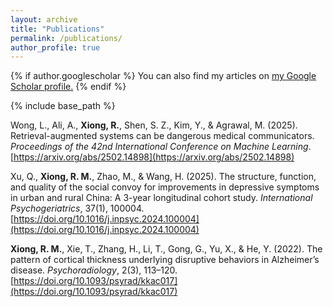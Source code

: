 ```yaml
---
layout: archive
title: "Publications"
permalink: /publications/
author_profile: true
---
```



{% if author.googlescholar %}
  You can also find my articles on <u><a href="{{author.googlescholar}}">my Google Scholar profile</a>.</u>
{% endif %}

{% include base_path %}

Wong, L., Ali, A., **Xiong, R.**, Shen, S. Z., Kim, Y., & Agrawal, M. (2025). Retrieval-augmented systems can be dangerous medical communicators. *Proceedings of the 42nd International Conference on Machine Learning*. [https://arxiv.org/abs/2502.14898](https://arxiv.org/abs/2502.14898)

Xu, Q., **Xiong, R. M.**, Zhao, M., & Wang, H. (2025). The structure, function, and quality of the social convoy for improvements in depressive symptoms in urban and rural China: A 3-year longitudinal cohort study. *International Psychogeriatrics*, 37(1), 100004. [https://doi.org/10.1016/j.inpsyc.2024.100004](https://doi.org/10.1016/j.inpsyc.2024.100004)

**Xiong, R. M.**, Xie, T., Zhang, H., Li, T., Gong, G., Yu, X., & He, Y. (2022). The pattern of cortical thickness underlying disruptive behaviors in Alzheimer’s disease. *Psychoradiology*, 2(3), 113–120. [https://doi.org/10.1093/psyrad/kkac017](https://doi.org/10.1093/psyrad/kkac017) 